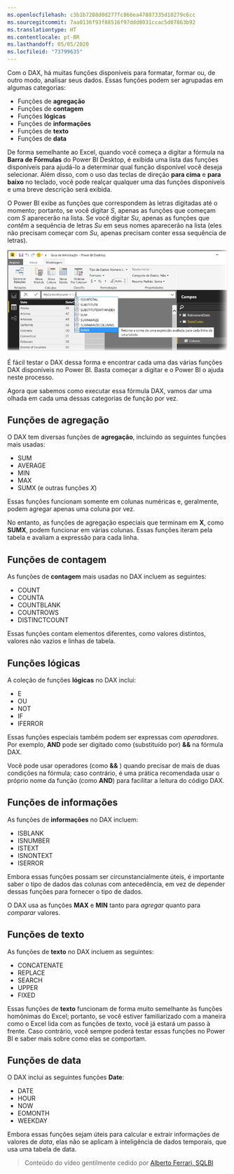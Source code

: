 ```yaml
---
ms.openlocfilehash: c3b1b7288d0d277fc866ea47887335d10279c6cc
ms.sourcegitcommit: 7aa0136f93f88516f97ddd8031ccac5d07863b92
ms.translationtype: HT
ms.contentlocale: pt-BR
ms.lasthandoff: 05/05/2020
ms.locfileid: "73799635"
---
```

Com o DAX, há muitas funções disponíveis para formatar, formar ou, de outro modo, analisar seus dados. Essas funções podem ser agrupadas em algumas categorias:

* Funções de **agregação**
* Funções de **contagem**
* Funções **lógicas**
* Funções de **informações**
* Funções de **texto**
* Funções de **data**

De forma semelhante ao Excel, quando você começa a digitar a fórmula na **Barra de Fórmulas** do Power BI Desktop, é exibida uma lista das funções disponíveis para ajudá-lo a determinar qual função disponível você deseja selecionar. Além disso, com o uso das teclas de direção **para cima** e **para baixo** no teclado, você pode realçar qualquer uma das funções disponíveis e uma breve descrição será exibida.

O Power BI exibe as funções que correspondem às letras digitadas até o momento; portanto, se você digitar *S*, apenas as funções que começam com *S* aparecerão na lista. Se você digitar *Su*, apenas as funções que *contêm* a sequência de letras *Su* em seus nomes aparecerão na lista (eles não precisam começar com *Su*, apenas precisam conter essa sequência de letras).

![](media/7-3-dax-functions/dax-functions_1.png)

É fácil testar o DAX dessa forma e encontrar cada uma das várias funções DAX disponíveis no Power BI. Basta começar a digitar e o Power BI o ajuda neste processo.

Agora que sabemos como executar essa fórmula DAX, vamos dar uma olhada em cada uma dessas categorias de função por vez.

## <a name="aggregation-functions"></a>Funções de agregação
O DAX tem diversas funções de **agregação**, incluindo as seguintes funções mais usadas:

* SUM
* AVERAGE
* MIN
* MAX
* SUMX (e outras funções *X*)

Essas funções funcionam somente em colunas numéricas e, geralmente, podem agregar apenas uma coluna por vez.

No entanto, as funções de agregação especiais que terminam em **X**, como **SUMX**, podem funcionar em várias colunas. Essas funções iteram pela tabela e avaliam a expressão para cada linha.

## <a name="counting-functions"></a>Funções de contagem
As funções de **contagem** mais usadas no DAX incluem as seguintes:

* COUNT
* COUNTA
* COUNTBLANK
* COUNTROWS
* DISTINCTCOUNT

Essas funções contam elementos diferentes, como valores distintos, valores não vazios e linhas de tabela.

## <a name="logical-functions"></a>Funções lógicas
A coleção de funções **lógicas** no DAX inclui:

* E
* OU
* NOT
* IF
* IFERROR

Essas funções especiais também podem ser expressas com *operadores*. Por exemplo, **AND** pode ser digitado como (substituído por) **&&** na fórmula DAX.

Você pode usar operadores (como **&&** ) quando precisar de mais de duas condições na fórmula; caso contrário, é uma prática recomendada usar o próprio nome da função (como **AND**) para facilitar a leitura do código DAX.

## <a name="information-functions"></a>Funções de informações
As funções de **informações** no DAX incluem:

* ISBLANK
* ISNUMBER
* ISTEXT
* ISNONTEXT
* ISERROR

Embora essas funções possam ser circunstancialmente úteis, é importante saber o tipo de dados das colunas com antecedência, em vez de depender dessas funções para fornecer o tipo de dados.

O DAX usa as funções **MAX** e **MIN** tanto para *agregar* quanto para *comparar* valores.

## <a name="text-functions"></a>Funções de texto
As funções de **texto** no DAX incluem as seguintes:

* CONCATENATE
* REPLACE
* SEARCH
* UPPER
* FIXED

Essas funções de **texto** funcionam de forma muito semelhante às funções homônimas do Excel; portanto, se você estiver familiarizado com a maneira como o Excel lida com as funções de texto, você já estará um passo à frente. Caso contrário, você sempre poderá testar essas funções no Power BI e saber mais sobre como elas se comportam.

## <a name="date-functions"></a>Funções de data
O DAX inclui as seguintes funções **Date**:

* DATE
* HOUR
* NOW
* EOMONTH
* WEEKDAY

Embora essas funções sejam úteis para calcular e extrair informações de valores de *data*, elas não se aplicam à inteligência de dados temporais, que usa uma tabela de data.

> Conteúdo do vídeo gentilmente cedido por [Alberto Ferrari, SQLBI](https://www.sqlbi.com/learning-dax)
> 
> 

